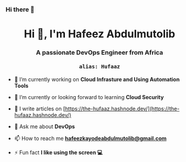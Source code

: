 ### Hi there 👋
<h1 align="center">Hi 👋, I'm Hafeez Abdulmutolib</h1>
<h3 align="center">A passionate DevOps Engineer from Africa</h3>
<h4 align="center" style="font-family: monospace">alias: Hufaaz</h5>

- 🔭 I’m currently working on **Cloud Infrasture and Using Automation Tools**

- 🌱 I’m currently or looking forward to learning **Cloud Security**

- 📝 I write articles on [https://the-hufaaz.hashnode.dev/](https://the-hufaaz.hashnode.dev/)

- 💬 Ask me about **DevOps**

- 📫 How to reach me **hafeezkayodeabdulmutolib@gmail.com**

- ⚡ Fun fact **I like using the screen 💻**

